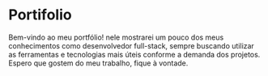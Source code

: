 # Portifolio
 Bem-vindo ao meu portfólio! nele mostrarei um pouco dos meus conhecimentos como desenvolvedor full-stack, sempre buscando utilizar as ferramentas e tecnologias mais úteis conforme a demanda dos projetos. Espero que gostem do meu trabalho, fique à vontade.

